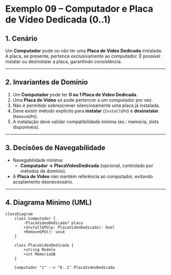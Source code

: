 # Exemplo 09 – Computador e Placa de Vídeo Dedicada (0..1)

## 1. Cenário
Um **Computador** pode ou não ter uma **Placa de Vídeo Dedicada** instalada.  
A placa, se presente, pertence exclusivamente ao computador. É possível instalar ou desinstalar a placa, garantindo consistência.

---

## 2. Invariantes de Domínio
1. Um **Computador** pode ter **0 ou 1 Placa de Vídeo Dedicada**.  
2. Uma **Placa de Vídeo** só pode pertencer a um computador por vez.  
3. Não é permitido sobrescrever silenciosamente uma placa já instalada.  
4. Deve existir método explícito para **instalar** (`InstallGPU`) e **desinstalar** (`RemoveGPU`).  
5. A instalação deve validar compatibilidade mínima (ex.: memória, slots disponíveis).  

---

## 3. Decisões de Navegabilidade
- Navegabilidade mínima:  
  - **Computador → PlacaVideoDedicada** (opcional, controlado por métodos de domínio).  
- A **Placa de Vídeo** não mantém referência ao computador, evitando acoplamento desnecessário.  

---

## 4. Diagrama Mínimo (UML)

```mermaid
classDiagram
    class Computador {
        -PlacaVideoDedicada? placa
        +InstallGPU(p: PlacaVideoDedicada): bool
        +RemoveGPU(): void
    }

    class PlacaVideoDedicada {
        +string Modelo
        +int MemoriaGB
    }

    Computador "1" --> "0..1" PlacaVideoDedicada
